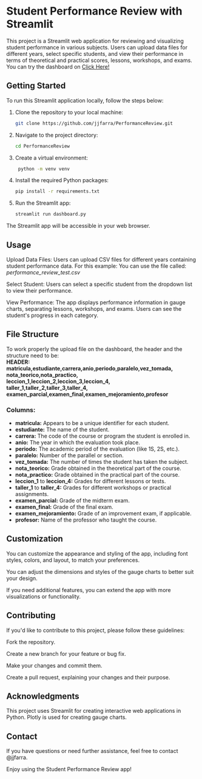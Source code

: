 # Student Performance Review with Streamlit

This project is a Streamlit web application for reviewing and visualizing student performance in various subjects. Users can upload data files for different years, select specific students, and view their performance in terms of theoretical and practical scores, lessons, workshops, and exams. \
You can try the dashboard on [Click Here!](https://performance-review.streamlit.app/) 

## Getting Started

To run this Streamlit application locally, follow the steps below:

1. Clone the repository to your local machine:

   ```bash
   git clone https://github.com/jjfarra/PerformanceReview.git

2. Navigate to the project directory:

    ```bash
    cd PerformanceReview
3. Create a virtual environment:

   ```bash
    python -m venv venv

4. Install the required Python packages:

    ```bash
    pip install -r requirements.txt

5. Run the Streamlit app:

    ```bash
    streamlit run dashboard.py
    
The Streamlit app will be accessible in your web browser.

## Usage
Upload Data Files: Users can upload CSV files for different years containing student performance data. For this example: You can use the file called: *performance_review_test.csv*

Select Student: Users can select a specific student from the dropdown list to view their performance.

View Performance: The app displays performance information in gauge charts, separating lessons, workshops, and exams. Users can see the student's progress in each category.

## File Structure
To work properly the upload file on the dashboard, the header and the structure need to be:\
**HEADER:** \
**matricula,estudiante,carrera,anio,periodo,paralelo,vez_tomada,\
nota_teorico,nota_practico,\
leccion_1,leccion_2,leccion_3,leccion_4,\
taller_1,taller_2,taller_3,taller_4,\
examen_parcial,examen_final,examen_mejoramiento,profesor**

### Columns:

- **matricula:** Appears to be a unique identifier for each student.
- **estudiante:** The name of the student.
- **carrera:** The code of the course or program the student is enrolled in. 
- **anio:** The year in which the evaluation took place.
- **periodo:** The academic period of the evaluation (like 1S, 2S, etc.).
- **paralelo:** Number of the parallel or section.
- **vez_tomada:** The number of times the student has taken the subject.
- **nota_teorico:** Grade obtained in the theoretical part of the course.
- **nota_practico:** Grade obtained in the practical part of the course.
- **leccion_1** to **leccion_4:** Grades for different lessons or tests.
- **taller_1** to **taller_4:** Grades for different workshops or practical assignments.
- **examen_parcial:** Grade of the midterm exam.
- **examen_final:** Grade of the final exam.
- **examen_mejoramiento:** Grade of an improvement exam, if applicable.
- **profesor:** Name of the professor who taught the course.

## Customization
You can customize the appearance and styling of the app, including font styles, colors, and layout, to match your preferences.

You can adjust the dimensions and styles of the gauge charts to better suit your design.

If you need additional features, you can extend the app with more visualizations or functionality.

## Contributing
If you'd like to contribute to this project, please follow these guidelines:

Fork the repository.

Create a new branch for your feature or bug fix.

Make your changes and commit them.

Create a pull request, explaining your changes and their purpose.

## Acknowledgments
This project uses Streamlit for creating interactive web applications in Python.
Plotly is used for creating gauge charts.
## Contact
If you have questions or need further assistance, feel free to contact @jjfarra.

Enjoy using the Student Performance Review app!

